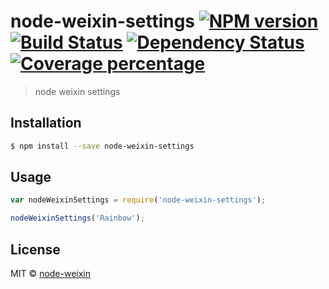 # node-weixin-settings [![NPM version][npm-image]][npm-url] [![Build Status][travis-image]][travis-url] [![Dependency Status][daviddm-image]][daviddm-url] [![Coverage percentage][coveralls-image]][coveralls-url]
> node weixin settings

## Installation

```sh
$ npm install --save node-weixin-settings
```

## Usage

```js
var nodeWeixinSettings = require('node-weixin-settings');

nodeWeixinSettings('Rainbow');
```
## License

MIT © [node-weixin](blog.3gcnbeta.com)


[npm-image]: https://badge.fury.io/js/node-weixin-settings.svg
[npm-url]: https://npmjs.org/package/node-weixin-settings
[travis-image]: https://travis-ci.org/node-weixin/node-weixin-settings.svg?branch=master
[travis-url]: https://travis-ci.org/node-weixin/node-weixin-settings
[daviddm-image]: https://david-dm.org/node-weixin/node-weixin-settings.svg?theme=shields.io
[daviddm-url]: https://david-dm.org/node-weixin/node-weixin-settings
[coveralls-image]: https://coveralls.io/repos/node-weixin/node-weixin-settings/badge.svg
[coveralls-url]: https://coveralls.io/r/node-weixin/node-weixin-settings
